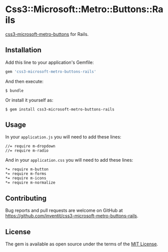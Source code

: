 # Css3::Microsoft::Metro::Buttons::Rails

[css3-microsoft-metro-buttons](https://github.com/ace-subido/css3-microsoft-metro-buttons) for Rails.

## Installation

Add this line to your application's Gemfile:

```ruby
gem 'css3-microsoft-metro-buttons-rails'
```

And then execute:

    $ bundle

Or install it yourself as:

    $ gem install css3-microsoft-metro-buttons-rails

## Usage

In your `application.js` you will need to add these lines:

    //= require m-dropdown
    //= require m-radio

And in your `application.css` you will need to add these lines:

    *= require m-button
    *= require m-forms
    *= require m-icons
    *= require m-normalize

## Contributing

Bug reports and pull requests are welcome on GitHub at https://github.com/inventit/css3-microsoft-metro-buttons-rails.

## License

The gem is available as open source under the terms of the [MIT License](https://opensource.org/licenses/MIT).
